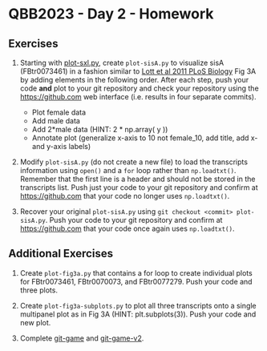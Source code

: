 # QBB2023 - Day 2 - Homework

## Exercises

1. Starting with [plot-sxl.py](../../../webpages/plot-sxl.md), create `plot-sisA.py` to visualize sisA (FBtr0073461) in a fashion similar to [Lott et al 2011 PLoS Biology](https://pubmed.gov/21346796) Fig 3A by adding elements in the following order.  After each step, push your code **and** plot to your git repository and check your repository using the https://github.com web interface (i.e. results in four separate commits).

    - Plot female data
    - Add male data
    - Add 2*male data (HINT: 2 * np.array( y ))
    - Annotate plot (generalize x-axis to 10 not female_10, add title, add x- and y-axis labels)

1. Modify `plot-sisA.py` (do not create a new file) to load the transcripts information using `open()` and a `for` loop rather than `np.loadtxt()`.  Remember that the first line is a header and should not be stored in the transcripts list.  Push just your code to your git repository and confirm at https://github.com that your code no longer uses `np.loadtxt()`.

1. Recover your original `plot-sisA.py` using `git checkout <commit> plot-sisA.py`.  Push your code to your git repository and confirm at https://github.com that your code once again uses `np.loadtxt()`.

## Additional Exercises

1. Create `plot-fig3a.py` that contains a for loop to create individual plots for FBtr0073461, FBtr0070073, and FBtr0077279.  Push your code and three plots.

1. Create `plot-fig3a-subplots.py` to plot all three transcripts onto a single multipanel plot as in Fig 3A (HINT: plt.subplots(3)).  Push your code and new plot.

1. Complete [git-game](https://github.com/git-game/git-game) and [git-game-v2](https://github.com/git-game/git-game-v2).

